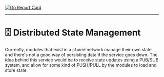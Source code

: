 [![Go Report Card](https://goreportcard.com/badge/github.com/geoffjay/plantd-core/state)](https://goreportcard.com/report/github.com/geoffjay/plantd-core/state)

---

# 🗄 Distributed State Management

Currently, modules that exist in a `plantd` network manage their own state and
there's not a good way of persisting data if the service goes down. The idea
behind this service would be to receive state updates using a PUB/SUB system,
and allow for some kind of PUSH/PULL by the modules to load and store state.
